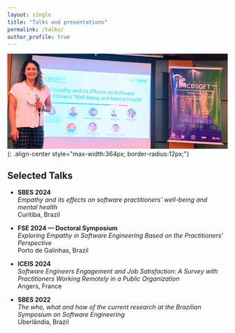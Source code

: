 ```yaml
---
layout: single
title: "Talks and presentations"
permalink: /talks/
author_profile: true
---
```


![Lidiany presenting](images/me_talking.jpg){: .align-center style="max-width:364px; border-radius:12px;"}

## Selected Talks

- **SBES 2024**  
  *Empathy and its effects on software practitioners’ well-being and mental health*  
  Curitiba, Brazil  

- **FSE 2024 — Doctoral Symposium**  
  *Exploring Empathy in Software Engineering Based on the Practitioners’ Perspective*  
  Porto de Galinhas, Brazil  

- **ICEIS 2024**  
  *Software Engineers Engagement and Job Satisfaction: A Survey with Practitioners Working Remotely in a Public Organization*  
  Angers, France  

- **SBES 2022**  
  *The who, what and how of the current research at the Brazilian Symposium on Software Engineering*  
  Uberlândia, Brazil
